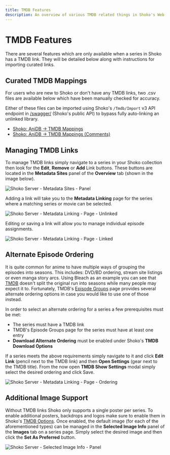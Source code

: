 ```yaml
---
title: TMDB Features
description: An overview of various TMDB related things in Shoko's Web UI.
---
```


# TMDB Features

There are several features which are only available when a series in Shoko has a TMDB link.
They will be detailed below along with instructions for importing curated links.

## Curated TMDB Mappings

For users who are new to Shoko or don't have any TMDB links, two .csv files are available below which have been
manually checked for accuracy.

Either of these files can be imported using Shoko's `/Tmdb/Import` v3 API endpoint in
[/swagger/](/faq#general) (Shoko's public API) to bypass fully auto-linking an unlinked library.

- [Shoko: AniDB → TMDB Mappings](https://gist.github.com/natyusha/129848213161c57101c9f39ed3f263ed)
- [Shoko: AniDB → TMDB Mappings (Comments)](https://gist.github.com/natyusha/b46aeaf2f5f6e5a9333d6f501be6c9ee)

## Managing TMDB Links

To manage TMDB links simply navigate to a series in your Shoko collection then look for the **Edit**, **Remove** or **Add** Link buttons.
These buttons are located in the **Metadata Sites** panel of the **Overview** tab (shown in the image below).

![Shoko Server - Metadata Sites - Panel](/images/shoko-server/shoko-server-metadata-sites-panel.jpg)

Adding a link will take you to the **Metadata Linking** page for the series where a matching series or movie can be selected.

![Shoko Server - Metadata Linking - Page - Unlinked](/images/shoko-server/shoko-server-matadata-linking-page-unlinked.jpg)

Editing or saving a link will allow you to manage individual episode assignments.

![Shoko Server - Metadata Linking - Page - Linked](/images/shoko-server/shoko-server-matadata-linking-page-linked.jpg)

## Alternate Episode Ordering

It is quite common for anime to have multiple ways of grouping the episodes into seasons. This includes: DVD/BD
ordering, stream site listings or even manga story arcs. Using Bleach as an example you can see that [TMDB](https://www.themoviedb.org/tv/30984-bleach/seasons) doesn't split
the original run into seasons while many people may expect it to. Fortunately, TMDB's [Episode Groups](https://www.themoviedb.org/tv/30984-bleach/episode_groups) page provides several
alternate ordering options in case you would like to use one of those instead.

In order to select an alternate ordering for a series a few prerequisites must be met:
- The series must have a TMDB link
- TMDB's Episode Groups page for the series must have at least one entry
- **Download Alternate Ordering** must be enabled under Shoko's **TMDB Download Options**

If a series meets the above requirements simply navigate to it and click **Edit Link** (pencil next to the TMDB link) and then
**Open Settings** (gear next to the TMDB title). From the now open **TMDB Show Settings** modal simply select the desired ordering
and click Save.

![Shoko Server - Metadata Linking - Page - Ordering](/images/shoko-server/shoko-server-matadata-linking-page-ordering.jpg)

## Additional Image Support

Without TMDB links Shoko only supports a single poster per series. To enable additional posters, backdrops and logos make sure to enable them in
Shoko's [TMDB Options](/shoko-server/settings#tmdb-options). Once enabled, the default image (for each of the aforementioned types) can be managed
in the **Selected Image Info** panel of the **Images** tab on a series page. Simply select the desired image and then click the **Set As Preferred** button.

![Shoko Server - Selected Image Info - Panel](/images/shoko-server/shoko-server-selected-image-info-panel.jpg)